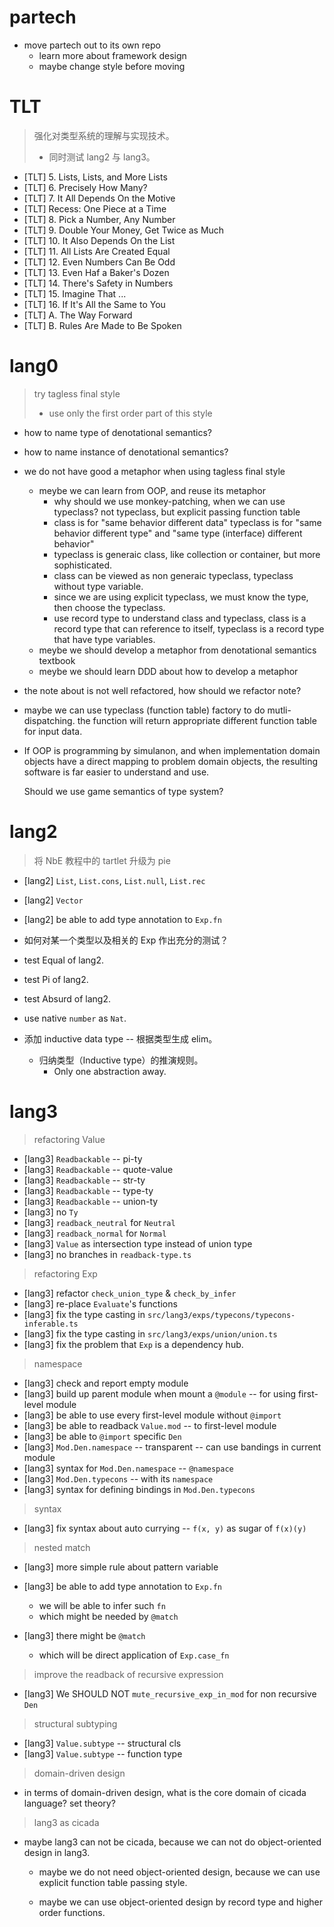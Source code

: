 # partech

- move partech out to its own repo
  - learn more about framework design
  - maybe change style before moving

# TLT

> 强化对类型系统的理解与实现技术。
> - 同时测试 lang2 与 lang3。

- [TLT] 5. Lists, Lists, and More Lists
- [TLT] 6. Precisely How Many?
- [TLT] 7. It All Depends On the Motive
- [TLT] Recess: One Piece at a Time
- [TLT] 8. Pick a Number, Any Number
- [TLT] 9. Double Your Money, Get Twice as Much
- [TLT] 10. It Also Depends On the List
- [TLT] 11. All Lists Are Created Equal
- [TLT] 12. Even Numbers Can Be Odd
- [TLT] 13. Even Haf a Baker's Dozen
- [TLT] 14. There's Safety in Numbers
- [TLT] 15. Imagine That ...
- [TLT] 16. If It's All the Same to You
- [TLT] A. The Way Forward
- [TLT] B. Rules Are Made to Be Spoken

# lang0

> try tagless final style
> - use only the first order part of this style

- how to name type of denotational semantics?
- how to name instance of denotational semantics?

- we do not have good a metaphor when using tagless final style
  - meybe we can learn from OOP, and reuse its metaphor
    - why should we use monkey-patching,
      when we can use typeclass?
      not typeclass, but explicit passing function table
    - class is for "same behavior different data"
      typeclass is for "same behavior different type"
      and "same type (interface) different behavior"
    - typeclass is generaic class,
      like collection or container,
      but more sophisticated.
    - class can be viewed as non generaic typeclass,
      typeclass without type variable.
    - since we are using explicit typeclass,
      we must know the type, then choose the typeclass.
    - use record type to understand class and typeclass,
      class is a record type that can reference to itself,
      typeclass is a record type that have type variables.
  - meybe we should develop a metaphor from denotational semantics textbook
  - meybe we should learn DDD about how to develop a metaphor

- the note about is not well refactored,
  how should we refactor note?

- maybe we can use typeclass (function table) factory to do mutli-dispatching.
  the function will return appropriate different function table for input data.

- If OOP is programming by simulanon,
  and when implementation domain objects
  have a direct mapping to problem domain objects,
  the resulting software is far easier to understand and use.

  Should we use game semantics of type system?

# lang2

> 将 NbE 教程中的 tartlet 升级为 pie

- [lang2] `List`, `List.cons`, `List.null`, `List.rec`
- [lang2] `Vector`
- [lang2] be able to add type annotation to `Exp.fn`

- 如何对某一个类型以及相关的 Exp 作出充分的测试？

- test Equal of lang2.
- test Pi of lang2.
- test Absurd of lang2.

- use native `number` as `Nat`.

- 添加 inductive data type -- 根据类型生成 elim。
  - 归纳类型（Inductive type）的推演规则。
    - Only one abstraction away.

# lang3

> refactoring Value

- [lang3] `Readbackable` -- pi-ty
- [lang3] `Readbackable` -- quote-value
- [lang3] `Readbackable` -- str-ty
- [lang3] `Readbackable` -- type-ty
- [lang3] `Readbackable` -- union-ty
- [lang3] no `Ty`
- [lang3] `readback_neutral` for `Neutral`
- [lang3] `readback_normal` for `Normal`
- [lang3] `Value` as intersection type instead of union type
- [lang3] no branches in `readback-type.ts`

> refactoring Exp

- [lang3] refactor `check_union_type` & `check_by_infer`
- [lang3] re-place `Evaluate`'s functions
- [lang3] fix the type casting in `src/lang3/exps/typecons/typecons-inferable.ts`
- [lang3] fix the type casting in `src/lang3/exps/union/union.ts`
- [lang3] fix the problem that `Exp` is a dependency hub.

> namespace

- [lang3] check and report empty module
- [lang3] build up parent module when mount a `@module` -- for using first-level module
- [lang3] be able to use every first-level module without `@import`
- [lang3] be able to readback `Value.mod` -- to first-level module
- [lang3] be able to `@import` specific `Den`
- [lang3] `Mod.Den.namespace` -- transparent -- can use bandings in current module
- [lang3] syntax for `Mod.Den.namespace` -- `@namespace`
- [lang3] `Mod.Den.typecons` -- with its `namespace`
- [lang3] syntax for defining bindings in `Mod.Den.typecons`

> syntax

- [lang3] fix syntax about auto currying -- `f(x, y)` as sugar of `f(x)(y)`

> nested match

- [lang3] more simple rule about pattern variable

- [lang3] be able to add type annotation to `Exp.fn`
  - we will be able to infer such `fn`
  - which might be needed by `@match`

- [lang3] there might be `@match`
  - which will be direct application of `Exp.case_fn`

> improve the readback of recursive expression

- [lang3] We SHOULD NOT `mute_recursive_exp_in_mod` for non recursive `Den`

> structural subtyping

- [lang3] `Value.subtype` -- structural cls
- [lang3] `Value.subtype` -- function type

> domain-driven design

- in terms of domain-driven design, what is the core domain of cicada language? set theory?

> lang3 as cicada

- maybe lang3 can not be cicada,
  because we can not do object-oriented design in lang3.

  - maybe we do not need object-oriented design,
    because we can use explicit function table passing style.

  - maybe we can use object-oriented design
    by record type and higher order functions.
